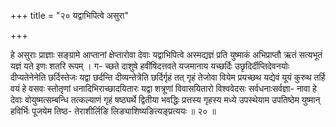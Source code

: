+++
title = "२० यद्वाभिपित्वे असुरा"

+++

हे असुराः प्राज्ञाः सङ्ग्रामे आप्तानां क्षेप्तारोवा देवाः यद्वाभिपित्वे अस्मद्यज्ञं प्रति युष्माकं अभिप्राप्तौ ऋतं सत्यभूतं यज्ञं यते इणः शतरि रूपम् । ग- च्छते दाशुषे हवींषिदत्तवते यजमानाय यच्छर्दिः उछृदिर्दीप्तिदेवनयोः दीप्यतेनेनेति छर्दिस्तेजः यद्वा छर्दन्ति दीव्यन्तेत्रेति छर्दिर्गृहं तत् गृहं तेजोवा वियेम प्रयच्छथ यद्येवं यूयं कुरुथ तर्हि वयं हे वसवः स्तोतृणां धनादिभिराच्छादयितारः यद्वा शत्रूणां विवासयितारो विश्ववेदसः सर्वधनाःसर्वज्ञा- नावा हे देवाः वोयुष्मत्सम्बन्धि तत्कल्याणं गृहं षष्ठ्यर्थे द्वितीया भवद्धिः प्रत्तस्य गृहस्य मध्ये उपस्थेयाम उपतिष्ठेम युष्मान् हविर्भिः पूजयेम तिष्ठ- तेराशीर्लिङि लिङ्याशिष्यङित्यङ्प्रत्ययः ॥ २० ॥